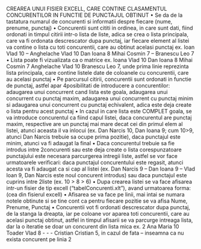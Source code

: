 CREAREA UNUI FISIER EXCELL, CARE CONTINE CLASAMENTUL CONCURENTILOR IN FUNCTIE DE PUNCTAJUL OBTINUT
•	Se da de la tastatura numarul de concurenti si informatii despre fiecare (nume, prenume, punctaj)
•	Concurentii sunt cititi in ordinea, in care sunt dati, fiind ordonati in timpul citirii intr-o lista de liste, adica se crea o lista principala, care va fi ordonata descrescator dupa punctaj, iar fiecare element al listei va contine o lista cu toti concurentii, care au obtinut acelasi punctaj
ex. Ioan Vlad 10 – Anghelache Vlad 10
    Dan Ioana 8 
    Mihai Cosmin 7 – Branescu Leo 7 
•	Lista poate fi vizualizata ca o matrice
ex. Ioana Vlad 10      Dan Ioana 8 Mihai Cosmin 7
    Anghelache Vlad 10             Branescu Leo 7, unde prima linie reprezinta lista principala, care contine listele date de coloanele cu concurentii, care au acelasi punctaj
•	Pe parcursul citirii, concurentii sunt ordonati in functie de punctaj, astfel apar 4posibilitati de introducere a concurentilor: adaugarea unui concurrent cand lista este goala, adaugarea unui concurrent cu punctaj maxim, adaugarea unui concurrent cu punctaj minim si adaugarea unui concurrent cu punctaj echivalent, adica este deja create o lista pentru acest punctaj
•	In cazul in care lista este COMPLET goala, se va introduce concurentul ca fiind capul listei, daca concurentul are punctaj maxim, respective are un punctaj mai mare decat cei din primul elem al listei, atunci aceasta il va inlocui (ex. Dan Narcis 10, Dan Ioana 9; cum 10>9, atunci Dan Narcis trebuie sa ocupe prima pozitie), daca punctajul este minim, atunci va fi adaugat la final
•	Daca concurentul trebuie sa fie introdus intre 2concurenti sau este deja create o lista corespunzatoare punctajului este necesara parcurgerea intregii liste, astfel se vor face urmatoarele verificari: daca punctajul concurentului este regasit, atunci acesta va fi adaugat ca si cap al listei (ex. Dan Narcis 9 – Dan Ioana 9 – Vlad Ioan 9, Dan Narcis este noul concurent introdus) sau daca punctajul este cuprins intre 2liste (ex. 10 > 8 > 6)
•	Dupa crearea listei se va face afisarea intr-un fisier de tip excell (“tabelConcurenti.xlt”), avand urmatoarea forma: (cea din fisierul excell)
•	Afisarea se va face pe linii, mai intai se numara notele obtinute si se tine cont ca pentru fiecare pozitie se va afisa Nume, Prenume, Punctaj
•	Concurentii vot fi ordonati descrescator dupa punctaj, de la stanga la dreapta, iar pe coloane vor aparea toti concurentii, care au acelasi punctaj obtinut, astfel in timpul afisarii se va parcurge intreaga lista, dar la o iteratie se doar un concurent din lista mica
ex. 2 Ana Maria 10 Toader Vlad 8 - - - Cristian Cristian 5, in cazul de fata – inseamna ca nu exista concurent pe linia 2
